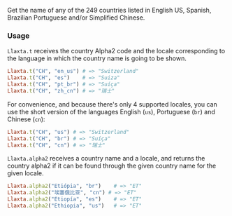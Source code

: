 Get the name of any of the 249 countries listed in English US, Spanish, Brazilian Portuguese and/or Simplified Chinese.

### Usage

`Llaxta.t` receives the country Alpha2 code and the locale corresponding to the language in which the country name is going to be shown.

```ruby
Llaxta.t("CH", "en_us") # => "Switzerland"
Llaxta.t("CH", "es")    # => "Suiza"
Llaxta.t("CH", "pt_br") # => "Suíça"
Llaxta.t("CH", "zh_cn") # => "瑞士"
```

For convenience, and because there's only 4 supported locales, you can use the short version of the languages English (`us`), Portuguese (`br`) and Chinese (`cn`):

```ruby
Llaxta.t("CH", "us") # => "Switzerland"
Llaxta.t("CH", "br") # => "Suíça"
Llaxta.t("CH", "cn") # => "瑞士"
```

`Llaxta.alpha2` receives a country name and a locale, and returns the country alpha2 if it can be found through the given country name for the given locale.

```ruby
Llaxta.alpha2("Etiópia", "br")    # => "ET"
Llaxta.alpha2("埃塞俄比亚", "cn") # => "ET"
Llaxta.alpha2("Etiopía", "es")    # => "ET"
Llaxta.alpha2("Ethiopia", "us")   # => "ET"
```
